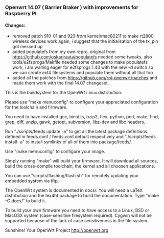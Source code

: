 ### Openwrt 14.07 ( Barrier Braker ) with improvements for Raspberry PI

#### Changes:

* removed patch 910-01 and 920 from kernel/mac80211 to make rt2800 wireless devices work again,
  i suggest that the initialisation of the tx_pin got messed up  
* added populatefs from my own repro, original from https://github.com/oskarirauta/populatefs needed some tweaks, also tools/e2fsprogs/Makfile needed some changes to 
  make populatefs work, i am waiting eager for e2fsprogs 1.43 with the new -d switch so we can create ext4 filesystems and populate them without all that foo
* added all the patches from https://github.com/rpi-openwrt/patches and made them work with the final 14.07 changeset.


This is the buildsystem for the OpenWrt Linux distribution.

Please use "make menuconfig" to configure your appreciated
configuration for the toolchain and firmware.

You need to have installed gcc, binutils, bzip2, flex, python, perl, make,
find, grep, diff, unzip, gawk, getopt, subversion, libz-dev and libc headers.

Run "./scripts/feeds update -a" to get all the latest package definitions
defined in feeds.conf / feeds.conf.default respectively
and "./scripts/feeds install -a" to install symlinks of all of them into
package/feeds/.

Use "make menuconfig" to configure your image.

Simply running "make" will build your firmware.
It will download all sources, build the cross-compile toolchain, 
the kernel and all choosen applications.

You can use "scripts/flashing/flash.sh" for remotely updating your embedded
system via tftp.

The OpenWrt system is documented in docs/. You will need a LaTeX distribution
and the tex4ht package to build the documentation. Type "make -C docs/" to build it.

To build your own firmware you need to have access to a Linux, BSD or MacOSX system
(case-sensitive filesystem required). Cygwin will not be supported because of
the lack of case sensitiveness in the file system.


Sunshine!
	Your OpenWrt Project
	http://openwrt.org


